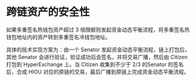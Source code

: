 # 跨链资产的安全性

如果多重签名热钱包资产超过 3 倍限额则发起资金动态平衡流程，将多重签名热钱包地址内的资产转到多重签名冷钱包地址。

具体的技术实现方案为：由一个 Senator 发起资金动态平衡流程，链上打包后，其他 Senator 会进行验证，验证成功后会签名，并将交易广播，然后由 Citizen 打包到 HyperExchange 上。当 Citizen 收集到不少于 2/3 的Senator 的签名后，合成 HIOU 对应的原链的交易，最后广播到原链上完成资金动态平衡流程。